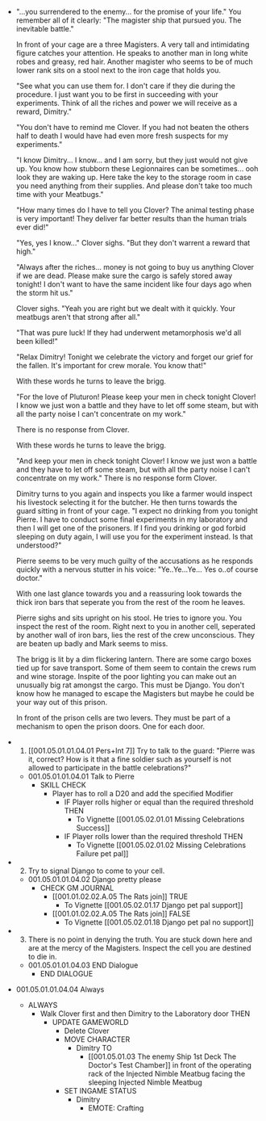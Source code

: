 - "...you surrendered to the enemy... for the promise of your life." You remember all of it clearly: "The magister ship that pursued you. The inevitable battle."
  
  In front of your cage are a three Magisters. A very tall and intimidating figure catches your attention. He speaks to another man in long white robes and greasy, red hair. Another magister who seems to be of much lower rank sits on a stool next to the iron cage that holds you.
  
  "See what you can use them for. I don't care if they die during the procedure. I just want you to be first in succeeding with your experiments. Think of all the riches and power we will receive as a reward, Dimitry."
  
  "You don't have to remind me Clover. If you had not beaten the others half to death I would have had even more fresh suspects for my experiments."
  
  "I know Dimitry... I know... and I am sorry, but they just would not give up. You know how stubborn these Legionnaires can be sometimes... ooh look they are waking up. Here take the key to the storage room in case you need anything from their supplies. And please don't take too much time with your Meatbugs."
  
  "How many times do I have to tell you Clover? The animal testing phase is very important! They deliver far better results than the human trials ever did!"
  
  "Yes, yes I know..." Clover sighs. "But they don't warrent a reward that high." 
  
  "Always after the riches... money is not going to buy us anything Clover if we are dead. Please make sure the cargo is safely stored away tonight! I don't want to have the same incident like four days ago when the storm hit us."
  
  Clover sighs. "Yeah you are right but we dealt with it quickly. Your meatbugs aren't that strong after all."
  
  "That was pure luck! If they had underwent metamorphosis we'd all been killed!"
  
  "Relax Dimitry! Tonight we celebrate the victory and forget our grief for the fallen. It's important for crew morale. You know that!"
  
  With these words he turns to leave the brigg.
  
  "For the love of Pluturon! Please keep your men in check tonight Clover! I know we just won a battle and they have to let off some steam, but with all the party noise I can't concentrate on my work." 
  
  There is no response from Clover.
  
  With these words he turns to leave the brigg.
  
  "And keep your men in check tonight Clover! I know we just won a battle and they have to let off some steam, but with all the party noise I can't concentrate on my work." There is no response form Clover.
  
  Dimitry turns to you again and inspects you like a farmer would inspect his livestock selecting it for the butcher. He then turns towards the guard sitting in front of your cage. "I expect no drinking from you tonight Pierre. I have to conduct some final experiments in my laboratory and then I will get one of the prisoners. If I find you drinking or god forbid sleeping on duty again, I will use you for the experiment instead. Is that understood?"
  
  Pierre seems to be very much guilty of the accusations as he responds quickly with a nervous stutter in his voice: "Ye..Ye...Ye... Yes o..of course doctor."
  
  With one last glance towards you and a reassuring look towards the thick iron bars that seperate you from the rest of the room he leaves. 
  
  Pierre sighs and sits upright on his stool. He tries to ignore you. You inspect the rest of the room. Right next to you in another cell, seperated by another wall of iron bars, lies the rest of the crew unconscious. They are beaten up badly and Mark seems to miss.
  
  The brigg is lit by a dim flickering lantern. There are some cargo boxes tied up for save transport.  Some of them seem to contain the crews rum and wine storage. Inspite of the poor lighting you can make out an unusually big rat amongst the cargo. This must be Django. You don't know how he managed to escape the Magisters but maybe he could be your way out of this prison.
  
  In front of the prison cells are two levers. They must be part of a mechanism to open the prison doors. One for each door.
- 1. [[001.05.01.01.04.01 Pers+Int 7]] Try to talk to the guard: "Pierre was it, correct? How is it that a fine soldier such as yourself is not allowed to participate in the battle celebrations?"
	- 001.05.01.01.04.01 Talk to Pierre
		- SKILL CHECK
			- Player has to roll a D20 and add the specified Modifier
				- IF Player rolls higher or equal than the required threshold THEN
					- To Vignette [[001.05.02.01.01 Missing Celebrations Success]]
				- IF Player rolls lower than the required threshold THEN
					- To Vignette [[001.05.02.01.02 Missing Celebrations Failure pet pal]]
- 2. Try to signal Django to come to your cell.
	- 001.05.01.01.04.02 Django pretty please
		- CHECK GM JOURNAL
			- [[001.01.02.02.A.05 The Rats join]] TRUE
				- To Vignette [[001.05.02.01.17 Django pet pal support]]
			- [[001.01.02.02.A.05 The Rats join]] FALSE
				- To Vignette [[001.05.02.01.18 Django pet pal no support]]
- 3. There is no point in denying the truth. You are stuck down here and are at the mercy of the Magisters. Inspect the cell you are destined to die in.
	- 001.05.01.01.04.03 END Dialogue
		- END DIALOGUE
- 001.05.01.01.04.04 Always
	- ALWAYS
		- Walk Clover first and then Dimitry to the Laboratory door THEN
			- UPDATE GAMEWORLD
				- Delete Clover
				- MOVE CHARACTER
					- Dimitry TO
						- [[001.05.01.03 The enemy Ship 1st Deck The Doctor's Test Chamber]] in front of the operating rack of the Injected Nimble Meatbug facing the sleeping Injected Nimble Meatbug
				- SET INGAME STATUS
					- Dimitry
						- EMOTE: Crafting